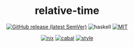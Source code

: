 <div align="center">

# relative-time

[![GitHub release (latest SemVer)](https://img.shields.io/github/v/release/tbidne/relative-time?include_prereleases&sort=semver)](https://github.com/tbidne/relative-time/releases/)
![haskell](https://img.shields.io/static/v1?label=&message=9.6&logo=haskell&logoColor=655889&labelColor=2f353e&color=655889)
[![MIT](https://img.shields.io/github/license/tbidne/relative-time?color=blue)](https://opensource.org/licenses/MIT)

[![nix](http://img.shields.io/github/actions/workflow/status/tbidne/relative-time/nix.yaml?branch=main&label=nix&logo=nixos&logoColor=85c5e7&labelColor=2f353c)](https://github.com/tbidne/relative-time/actions/workflows/nix.yaml)
[![cabal](http://img.shields.io/github/actions/workflow/status/tbidne/relative-time/cabal.yaml?branch=main&label=cabal&labelColor=2f353c)](https://github.com/tbidne/relative-time/actions/workflows/cabal.yaml)
[![style](http://img.shields.io/github/actions/workflow/status/tbidne/relative-time/style.yaml?branch=main&label=style&logoColor=white&labelColor=2f353c)](https://github.com/tbidne/relative-time/actions/workflows/style.yaml)

</div>
